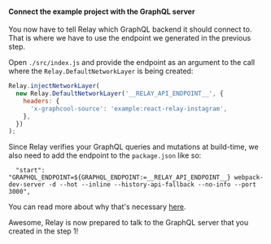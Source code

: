 #### Connect the example project with the GraphQL server

You now have to tell Relay which GraphQL backend it should connect to. That is where we have to use the endpoint we generated in the previous step.

Open `./src/index.js` and provide the endpoint as an argument to the call where the `Relay.DefaultNetworkLayer` is being created:

```js
Relay.injectNetworkLayer(
  new Relay.DefaultNetworkLayer('__RELAY_API_ENDPOINT__', {
    headers: {
      'x-graphcool-source': 'example:react-relay-instagram',
    },
  })
);
```

Since Relay verifies your GraphQL queries and mutations at build-time, we also need to add the endpoint to the `package.json` like so:

```
  "start": "GRAPHQL_ENDPOINT=${GRAPHQL_ENDPOINT:=__RELAY_API_ENDPOINT__} webpack-dev-server -d --hot --inline --history-api-fallback --no-info --port 3000",
```

You can read more about why that's necessary [here](https://github.com/graphcool/babel-plugin-react-relay).

Awesome, Relay is now prepared to talk to the GraphQL server that you created in the step 1!